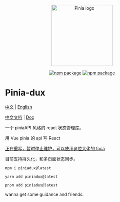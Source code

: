 <p align="center">
  <a href="https://sooniter.github.io/pinia-dux/#/" target="_blank" rel="noopener noreferrer">
    <img width="200" src="https://sooniter.github.io/img/piniadux/logo.png" alt="Pinia logo">
  </a>
</p>

<p align="center">
  <a href="https://npmjs.com/package/piniadux"><img src="https://badgen.net/npm/v/piniadux" alt="npm package"></a>
  <a href="https://github.com/SoonIter/pinia-dux"><img src="https://badgen.net/github/last-commit/sooniter/pinia-dux" alt="npm package"></a>
</p>

# Pinia-dux

[中文](./README.md) | [English](./README.en-US.md)

[中文文档](https://sooniter.github.io/pinia-dux/#/zh-CN) | [Doc](https://sooniter.github.io/pinia-dux/)

一个 piniaAPI 风格的 react 状态管理库。

用 Vue pinia 的 api 写 React

[正在重写，暂时停止维护，可以使用这位大佬的 foca](https://github.com/foca-js/foca)

目前支持持久化，和多页面状态同步。

```shell
npm i piniadux@latest
```

```shell
yarn add piniadux@latest
```

```shell
pnpm add piniadux@latest
```

wanna get some guidance and friends.
